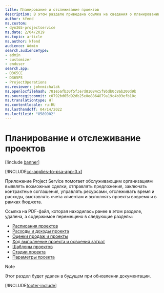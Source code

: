 ```yaml
---
title: Планирование и отслеживание проектов
description: В этом разделе приведена ссылка на сведения о планировании и отслеживании в Project Service Automation.
author: kfend
ms.custom:
- dyn365-projectservice
ms.date: 2/04/2019
ms.topic: article
ms.author: kfend
audience: Admin
search.audienceType:
- admin
- customizer
- enduser
search.app:
- D365CE
- D365PS
- ProjectOperations
ms.reviewer: johnmichalak
ms.openlocfilehash: 781e5afb30f5f3e7d81084c5f9bdb0c8ab200d9b
ms.sourcegitcommit: c0792bd65d92db25e0e8864879a19c4b93efb10c
ms.translationtype: HT
ms.contentlocale: ru-RU
ms.lasthandoff: 04/14/2022
ms.locfileid: "8589902"
---
```

# <a name="project-planning-and-tracking"></a>Планирование и отслеживание проектов

[!include [banner](../../includes/psa-now-project-operations.md)]

[!INCLUDE[cc-applies-to-psa-app-3.x](../../includes/cc-applies-to-psa-app-3x.md)]

Приложение Project Service помогает обслуживающим организациям выявлять возможные сделки, отправлять предложения, заключать контрактные соглашения, управлять ресурсами, отслеживать время и расходы, выставлять счета клиентам и выполнять проекты вовремя и в рамках бюджета. 

Ссылка на PDF-файл, которая находилась ранее в этом разделе, удалена, а содержимое перемещено в следующие разделы:

- [Расписания проектов](../project-creating.md)
- [Расходы и доходы проекта](../project-estimating.md)
- [Оценки продаж и проекты](../project-leveraging.md)
- [Ход выполнение проекта и освоения затрат](../project-tracking.md)
- [Шаблоны проектов](../project-templates.md)
- [Стадии проекта](../project-stages.md)
- [Параметры проекта](../project-settings.md)

> [!NOTE]
> Этот раздел будет удален в будущем при обновлении документации. 


[!INCLUDE[footer-include](../../includes/footer-banner.md)]
